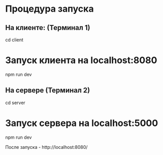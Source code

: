 #  Процедура запуска
## На клиенте: (Терминал 1)
cd client

# Запуск клиента на localhost:8080
npm run dev


## На сервере (Терминал 2)
cd server

# Запуск сервера на localhost:5000
npm run dev

После запуска - http://localhost:8080/
